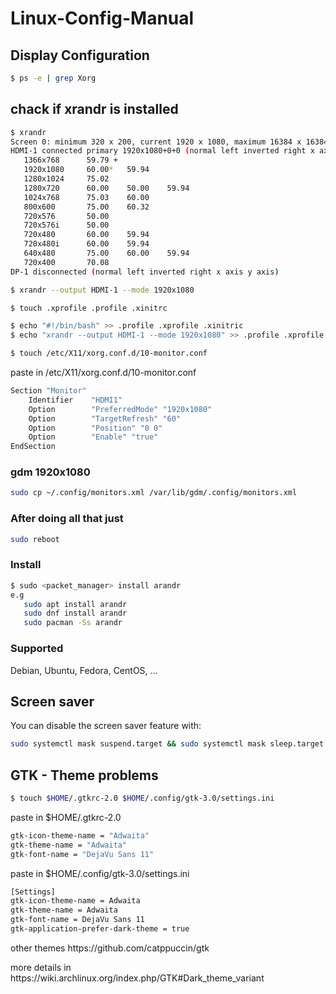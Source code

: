 # Linux-Config-Manual

<h2>Display Configuration</h2>

```bash
$ ps -e | grep Xorg
```

<h2>chack if xrandr is installed</h2>

```bash
$ xrandr
Screen 0: minimum 320 x 200, current 1920 x 1080, maximum 16384 x 16384
HDMI-1 connected primary 1920x1080+0+0 (normal left inverted right x axis y axis) 410mm x 230mm
   1366x768      59.79 +
   1920x1080     60.00*   59.94
   1280x1024     75.02
   1280x720      60.00    50.00    59.94
   1024x768      75.03    60.00
   800x600       75.00    60.32
   720x576       50.00
   720x576i      50.00
   720x480       60.00    59.94
   720x480i      60.00    59.94
   640x480       75.00    60.00    59.94
   720x400       70.08
DP-1 disconnected (normal left inverted right x axis y axis)

$ xrandr --output HDMI-1 --mode 1920x1080

$ touch .xprofile .profile .xinitrc

$ echo "#!/bin/bash" >> .profile .xprofile .xinitric
$ echo "xrandr --output HDMI-1 --mode 1920x1080" >> .profile .xprofile .xinitric

$ touch /etc/X11/xorg.conf.d/10-monitor.conf
```
<p>paste in /etc/X11/xorg.conf.d/10-monitor.conf</p>

```bash
Section "Monitor"
    Identifier    "HDMI1" 
    Option        "PreferredMode" "1920x1080"
    Option        "TargetRefresh" "60"
    Option        "Position" "0 0"
    Option        "Enable" "true"
EndSection 
```
<h3>gdm 1920x1080</h3>

```bash
sudo cp ~/.config/monitors.xml /var/lib/gdm/.config/monitors.xml 
```

<h3>After doing all that just</h3>

```bash
sudo reboot
```
<h3>Install</h3>

```bash
$ sudo <packet_manager> install arandr
e.g
   sudo apt install arandr
   sudo dnf install arandr
   sudo pacman -Ss arandr
```

<h3>Supported</h3>
<p>Debian, Ubuntu, Fedora, CentOS, ...</p>

<h2>Screen saver</h2>

<p>You can disable the screen saver feature with:</p>

```bash
sudo systemctl mask suspend.target && sudo systemctl mask sleep.target
```

<h2>GTK - Theme problems</h2>

```bash
$ touch $HOME/.gtkrc-2.0 $HOME/.config/gtk-3.0/settings.ini
```

<p>paste in $HOME/.gtkrc-2.0</p>

```bash
gtk-icon-theme-name = "Adwaita"
gtk-theme-name = "Adwaita"
gtk-font-name = "DejaVu Sans 11"
```

<p>paste in $HOME/.config/gtk-3.0/settings.ini</p>

```bash
[Settings]
gtk-icon-theme-name = Adwaita
gtk-theme-name = Adwaita
gtk-font-name = DejaVu Sans 11
gtk-application-prefer-dark-theme = true
```
<p>other themes https://github.com/catppuccin/gtk</p>
<p>more details in https://wiki.archlinux.org/index.php/GTK#Dark_theme_variant</p>



